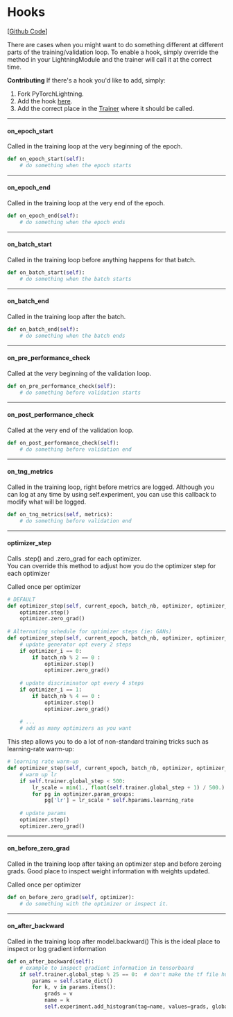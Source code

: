# Hooks
[[Github Code](https://github.com/williamFalcon/pytorch-lightning/blob/master/pytorch_lightning/root_module/hooks.py)]   

There are cases when you might want to do something different at different parts of the training/validation loop.
To enable a hook, simply override the method in your LightningModule and the trainer will call it at the correct time.

**Contributing** If there's a hook you'd like to add, simply:    
1. Fork PyTorchLightning.    
2. Add the hook [here](https://github.com/williamFalcon/pytorch-lightning/blob/master/pytorch_lightning/root_module/hooks.py).       
3. Add the correct place in the [Trainer](https://github.com/williamFalcon/pytorch-lightning/blob/master/pytorch_lightning/models/trainer.py) where it should be called.    

---
#### on_epoch_start
Called in the training loop at the very beginning of the epoch.   
```python
def on_epoch_start(self):
    # do something when the epoch starts
```

---
#### on_epoch_end
Called in the training loop at the very end of the epoch.   
```python
def on_epoch_end(self):
    # do something when the epoch ends 
```

---
#### on_batch_start
Called in the training loop before anything happens for that batch.   
```python
def on_batch_start(self):
    # do something when the batch starts
```

---
#### on_batch_end
Called in the training loop after the batch.   
```python
def on_batch_end(self):
    # do something when the batch ends 
```

---
#### on_pre_performance_check
Called at the very beginning of the validation loop.   
```python
def on_pre_performance_check(self):
    # do something before validation starts 
```

---
#### on_post_performance_check
Called at the very end of the validation loop.   
```python
def on_post_performance_check(self):
    # do something before validation end
```

---
#### on_tng_metrics
Called in the training loop, right before metrics are logged.
Although you can log at any time by using self.experiment, you can use
this callback to modify what will be logged.
```python
def on_tng_metrics(self, metrics):
    # do something before validation end
```

---   
#### optimizer_step 
Calls .step() and .zero_grad for each optimizer.  
You can override this method to adjust how you do the optimizer step for each optimizer

Called once per optimizer
```python
# DEFAULT
def optimizer_step(self, current_epoch, batch_nb, optimizer, optimizer_i):
    optimizer.step()   
    optimizer.zero_grad()   
    
# Alternating schedule for optimizer steps (ie: GANs)    
def optimizer_step(self, current_epoch, batch_nb, optimizer, optimizer_i):
    # update generator opt every 2 steps
    if optimizer_i == 0:
        if batch_nb % 2 == 0 :
            optimizer.step()
            optimizer.zero_grad()
   
    # update discriminator opt every 4 steps
    if optimizer_i == 1:
        if batch_nb % 4 == 0 :
            optimizer.step()
            optimizer.zero_grad()    
    
    # ...
    # add as many optimizers as you want 
```

This step allows you to do a lot of non-standard training tricks such as learning-rate warm-up:   

```python
# learning rate warm-up
def optimizer_step(self, current_epoch, batch_nb, optimizer, optimizer_i):
    # warm up lr
    if self.trainer.global_step < 500:
        lr_scale = min(1., float(self.trainer.global_step + 1) / 500.)
        for pg in optimizer.param_groups:
            pg['lr'] = lr_scale * self.hparams.learning_rate
    
    # update params
    optimizer.step()
    optimizer.zero_grad() 
```


---
#### on_before_zero_grad
Called in the training loop after taking an optimizer step and before zeroing grads.
Good place to inspect weight information with weights updated.

Called once per optimizer
```python
def on_before_zero_grad(self, optimizer):
    # do something with the optimizer or inspect it. 
```

---
#### on_after_backward
Called in the training loop after model.backward()
This is the ideal place to inspect or log gradient information 
```python
def on_after_backward(self):
    # example to inspect gradient information in tensorboard
    if self.trainer.global_step % 25 == 0:  # don't make the tf file huge
        params = self.state_dict()
        for k, v in params.items():
            grads = v
            name = k
            self.experiment.add_histogram(tag=name, values=grads, global_step=self.trainer.global_step)
```
